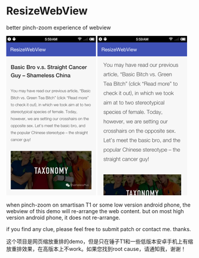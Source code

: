 # ResizeWebView
better pinch-zoom experience of webview

![Screen Shot](https://raw.githubusercontent.com/jtbuaa/ResizeWebView/master/screenshot/screenshot1.png)
![Screen Shot](https://raw.githubusercontent.com/jtbuaa/ResizeWebView/master/screenshot/screenshot2.png)

when pinch-zoom on smartisan T1 or some low version android phone, the webview of this demo will re-arrange the web content.
but on most high version android phone, it does not re-arrange.

if you find any clue, please feel free to submit patch or contact me. thanks.

这个项目是网页缩放重排的demo，但是只在锤子T1和一些低版本安卓手机上有缩放重排效果，在高版本上不work。如果您找到root cause，请通知我，谢谢！
